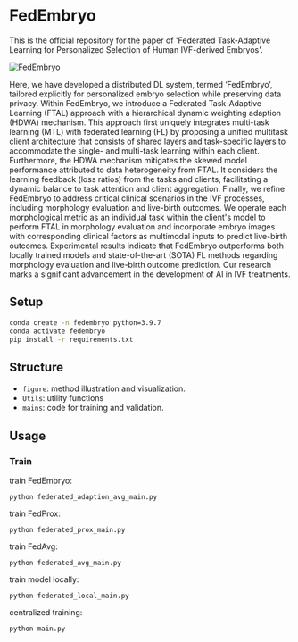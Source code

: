 # FedEmbryo

This is the official repository for the paper of 'Federated Task-Adaptive Learning for Personalized Selection of Human IVF-derived Embryos'.

![FedEmbryo](figure/architecture.jpg)

Here,  we have developed a distributed DL system, termed ‘FedEmbryo’, tailored explicitly for personalized embryo selection while preserving data privacy. Within FedEmbryo, we introduce a Federated Task-Adaptive Learning (FTAL) approach with a hierarchical dynamic weighting adaption (HDWA) mechanism. This approach first uniquely integrates multi-task learning (MTL) with federated learning (FL) by proposing a unified multitask client architecture that consists of shared layers and task-specific layers to accommodate the single- and multi-task learning within each client. Furthermore, the HDWA mechanism mitigates the skewed model performance attributed to data heterogeneity from FTAL. It considers the learning feedback (loss ratios) from the tasks and clients, facilitating a dynamic balance to task attention and client aggregation. Finally, we refine FedEmbryo to address critical clinical scenarios in the IVF processes, including morphology evaluation and live-birth outcomes. We operate each morphological metric as an individual task within the client's model to perform FTAL in morphology evaluation and incorporate embryo images with corresponding clinical factors as multimodal inputs to predict live-birth outcomes.  Experimental results indicate that FedEmbryo outperforms both locally trained models and state-of-the-art (SOTA) FL methods regarding morphology evaluation and live-birth outcome prediction. Our research marks a significant advancement in the development of AI in IVF treatments.

## Setup

```bash
conda create -n fedembryo python=3.9.7
conda activate fedembryo
pip install -r requirements.txt
```

## Structure

- `figure`: method illustration and visualization.
- `Utils`: utility functions 
- `mains`: code for training and validation.

## Usage

### Train
train FedEmbryo:

```
python federated_adaption_avg_main.py
```
train FedProx:

````
python federated_prox_main.py
````

train FedAvg:

````
python federated_avg_main.py
````

train model locally:

````
python federated_local_main.py
````

centralized training:

````
python main.py
````
